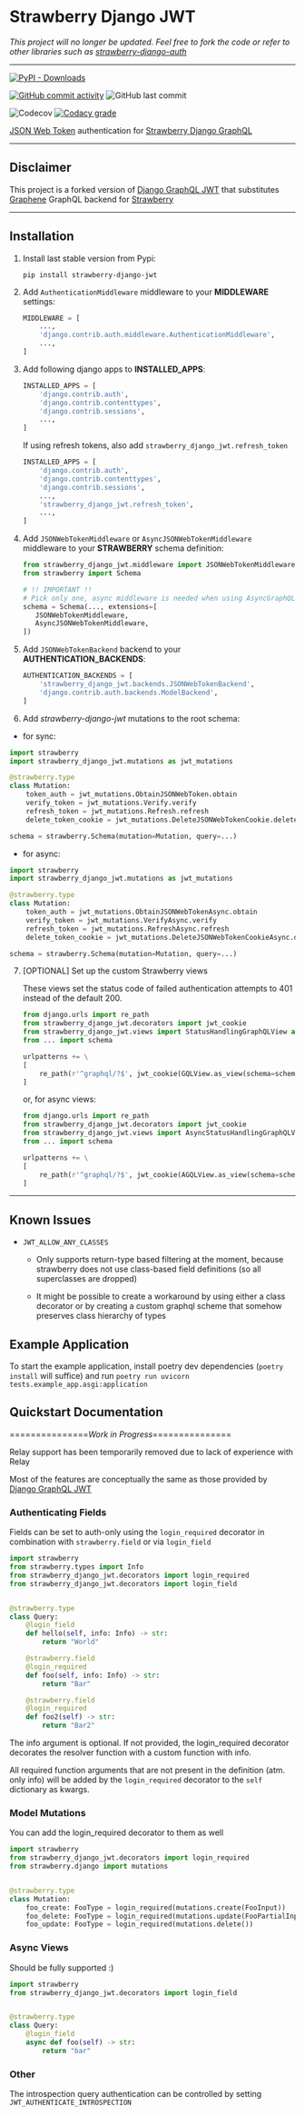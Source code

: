 # Strawberry Django JWT

_This project will no longer be updated. Feel free to fork the code or refer to other libraries such as [strawberry-django-auth](https://github.com/nrbnlulu/strawberry-django-auth)_

---

[![PyPI - Downloads](https://img.shields.io/pypi/dm/strawberry-django-jwt?style=for-the-badge)](https://pypi.org/project/strawberry-django-jwt/)

[![GitHub commit activity](https://img.shields.io/github/commit-activity/m/KundaPanda/strawberry-django-jwt?style=for-the-badge)](https://github.com/KundaPanda/strawberry-django-jwt/graphs/commit-activity)
![GitHub last commit](https://img.shields.io/github/last-commit/KundaPanda/strawberry-django-jwt?style=for-the-badge)

![Codecov](https://img.shields.io/codecov/c/github/KundaPanda/strawberry-django-jwt?style=for-the-badge)
[![Codacy grade](https://img.shields.io/codacy/grade/aa892e1ed8924429af95d9eeaa495338?style=for-the-badge)](https://www.codacy.com/gh/KundaPanda/strawberry-django-jwt/dashboard?utm_source=github.com&utm_medium=referral&utm_content=KundaPanda/strawberry-django-jwt&utm_campaign=Badge_Grade)

[JSON Web Token](https://jwt.io/>) authentication
for [Strawberry Django GraphQL](https://strawberry.rocks/docs/integrations/django)

---

## Disclaimer

This project is a forked version of [Django GraphQL JWT](https://github.com/flavors/django-graphql-jwt) that
substitutes [Graphene](https://graphene-python.org/) GraphQL backend for [Strawberry](https://strawberry.rocks/)

---

## Installation

1. Install last stable version from Pypi:

   ```shell
   pip install strawberry-django-jwt
   ```

2. Add `AuthenticationMiddleware` middleware to your **MIDDLEWARE** settings:

   ```python
   MIDDLEWARE = [
       ...,
       'django.contrib.auth.middleware.AuthenticationMiddleware',
       ...,
   ]
   ```

3. Add following django apps to **INSTALLED_APPS**:

   ```python
   INSTALLED_APPS = [
       'django.contrib.auth',
       'django.contrib.contenttypes',
       'django.contrib.sessions',
       ...,
   ]
   ```

   If using refresh tokens, also add `strawberry_django_jwt.refresh_token`

   ```python
   INSTALLED_APPS = [
       'django.contrib.auth',
       'django.contrib.contenttypes',
       'django.contrib.sessions',
       ...,
       'strawberry_django_jwt.refresh_token',
       ...,
   ]
   ```

4. Add `JSONWebTokenMiddleware` or `AsyncJSONWebTokenMiddleware` middleware to your **STRAWBERRY** schema definition:

   ```python
   from strawberry_django_jwt.middleware import JSONWebTokenMiddleware, AsyncJSONWebTokenMiddleware
   from strawberry import Schema

   # !! IMPORTANT !!
   # Pick only one, async middleware is needed when using AsyncGraphQLSchema
   schema = Schema(..., extensions=[
      JSONWebTokenMiddleware,
      AsyncJSONWebTokenMiddleware,
   ])
   ```

5. Add `JSONWebTokenBackend` backend to your **AUTHENTICATION_BACKENDS**:

   ```python
   AUTHENTICATION_BACKENDS = [
       'strawberry_django_jwt.backends.JSONWebTokenBackend',
       'django.contrib.auth.backends.ModelBackend',
   ]
   ```

6. Add _strawberry-django-jwt_ mutations to the root schema:

- for sync:

```python
import strawberry
import strawberry_django_jwt.mutations as jwt_mutations

@strawberry.type
class Mutation:
    token_auth = jwt_mutations.ObtainJSONWebToken.obtain
    verify_token = jwt_mutations.Verify.verify
    refresh_token = jwt_mutations.Refresh.refresh
    delete_token_cookie = jwt_mutations.DeleteJSONWebTokenCookie.delete_cookie

schema = strawberry.Schema(mutation=Mutation, query=...)
```

- for async:

```python
import strawberry
import strawberry_django_jwt.mutations as jwt_mutations

@strawberry.type
class Mutation:
    token_auth = jwt_mutations.ObtainJSONWebTokenAsync.obtain
    verify_token = jwt_mutations.VerifyAsync.verify
    refresh_token = jwt_mutations.RefreshAsync.refresh
    delete_token_cookie = jwt_mutations.DeleteJSONWebTokenCookieAsync.delete_cookie

schema = strawberry.Schema(mutation=Mutation, query=...)
```

7. \[OPTIONAL\] Set up the custom Strawberry views

   These views set the status code of failed authentication attempts to 401 instead of the default 200.

   ```python
   from django.urls import re_path
   from strawberry_django_jwt.decorators import jwt_cookie
   from strawberry_django_jwt.views import StatusHandlingGraphQLView as GQLView
   from ... import schema

   urlpatterns += \
   [
       re_path(r'^graphql/?$', jwt_cookie(GQLView.as_view(schema=schema))),
   ]
   ```

   or, for async views:

   ```python
   from django.urls import re_path
   from strawberry_django_jwt.decorators import jwt_cookie
   from strawberry_django_jwt.views import AsyncStatusHandlingGraphQLView as AGQLView
   from ... import schema

   urlpatterns += \
   [
       re_path(r'^graphql/?$', jwt_cookie(AGQLView.as_view(schema=schema))),
   ]
   ```

---

## Known Issues

- `JWT_ALLOW_ANY_CLASSES`

  - Only supports return-type based filtering at the moment, because strawberry does not use class-based field
    definitions (so all superclasses are dropped)

  - It might be possible to create a workaround by using either a class decorator or by creating a custom graphql
    scheme that somehow preserves class hierarchy of types

## Example Application

To start the example application, install poetry dev dependencies (`poetry install` will suffice) and run `poetry run uvicorn tests.example_app.asgi:application`

## Quickstart Documentation

===============_Work in Progress_===============

Relay support has been temporarily removed due to lack of experience with Relay

Most of the features are conceptually the same as those provided
by [Django GraphQL JWT](https://github.com/flavors/django-graphql-jwt)

### Authenticating Fields

Fields can be set to auth-only using the `login_required` decorator in combination with `strawberry.field` or
via `login_field`

```python
import strawberry
from strawberry.types import Info
from strawberry_django_jwt.decorators import login_required
from strawberry_django_jwt.decorators import login_field


@strawberry.type
class Query:
    @login_field
    def hello(self, info: Info) -> str:
        return "World"

    @strawberry.field
    @login_required
    def foo(self, info: Info) -> str:
        return "Bar"

    @strawberry.field
    @login_required
    def foo2(self) -> str:
        return "Bar2"
```

The info argument is optional. If not provided, the login_required decorator decorates the resolver function with a
custom function with info.

All required function arguments that are not present in the definition (atm. only info) will be added by
the `login_required` decorator to the `self` dictionary as kwargs.

### Model Mutations

You can add the login_required decorator to them as well

```python
import strawberry
from strawberry_django_jwt.decorators import login_required
from strawberry.django import mutations


@strawberry.type
class Mutation:
    foo_create: FooType = login_required(mutations.create(FooInput))
    foo_delete: FooType = login_required(mutations.update(FooPartialInput))
    foo_update: FooType = login_required(mutations.delete())
```

### Async Views

Should be fully supported :)

```python
import strawberry
from strawberry_django_jwt.decorators import login_field


@strawberry.type
class Query:
    @login_field
    async def foo(self) -> str:
        return "bar"
```

### Other

The introspection query authentication can be controlled by setting `JWT_AUTHENTICATE_INTROSPECTION`
